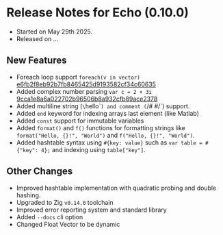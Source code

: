 # Release Notes for Echo (0.10.0)

- Started on May 29th 2025.
- Released on ...

## New Features
- Foreach loop support `foreach(v in vector)` [e6fb2f8eb92b7fb8465425d9193582cf34c60635](https://github.com/Mufi-Lang/MufiZ/commit/e6fb2f8eb92b7fb8465425d9193582cf34c60635)
- Added complex number parsing `var c = 2 + 3i` [9cca1e8a6a022702b96506b8a932cfb89ace2378](https://github.com/Mufi-Lang/MufiZ/commit/9cca1e8a6a022702b96506b8a932cfb89ace2378)
- Added multiline string (`\`hello\``) and comment (`/# #/`) support.
- Added `end` keyword for indexing arrays last element (like Matlab)
- Added `const` support for immutable variables
- Added `format()` and `f()` functions for formatting strings like `format("Hello, {}!", "World")` and `f("Hello, {}!", "World")`.
- Added hashtable syntax using `#{key: value}` such as `var table = #{"key": 4};` and indexing using `table["key"]`.

## Other Changes
- Improved hashtable implementation with quadratic probing and double hashing.
- Upgraded to Zig `v0.14.0` toolchain
- Improved error reporting system and standard library
- Added `--docs` cli option
- Changed Float Vector to be dynamic
